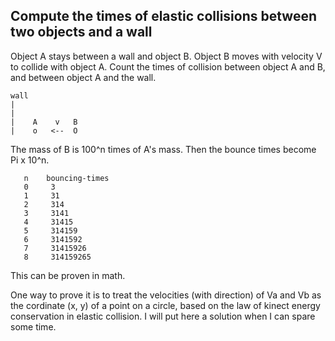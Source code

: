 ## Compute the times of elastic collisions between two objects and a wall

Object A stays between a wall and object B. Object B moves with velocity V to collide with object A. Count the times of collision between object A and B, and between object A and the wall. 

<!-- language: lang-none -->
    wall
    |
    |
    |    A    v   B
    |    o   <--  O


The mass of B is 100^n times of A's mass. Then the bounce times become Pi x 10^n.
<!-- language: lang-none -->
       n    bouncing-times
       0     3
       1     31
       2     314
       3     3141
       4     31415
       5     314159
       6     3141592
       7     31415926
       8     314159265
    
This can be proven in math.

One way to prove it is to treat the velocities (with direction) of Va and Vb as the cordinate (x, y) of a point on a circle, based on the law of kinect energy conservation in elastic collision. I will put here a solution when I can spare some time.
